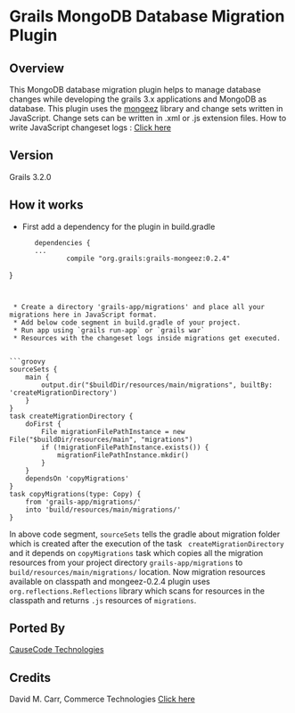 # Grails MongoDB Database Migration Plugin

## Overview 

This MongoDB database migration plugin helps to manage database changes while developing the grails 3.x applications and MongoDB as database. This plugin uses the [mongeez](https://github.com/mongeez/mongeez) library and change sets written in JavaScript. Change sets can be written in .xml or .js
extension files.
How to write JavaScript changeset logs : [Click here ](https://github.com/mongeez/mongeez/wiki/JavaScript-Change-Log-Format)

## Version
 Grails 3.2.0

## How it works
 * First add a dependency for the plugin in build.gradle
   ```
      dependencies {
      ...
              compile "org.grails:grails-mongeez:0.2.4"
}
```
   
   
 * Create a directory 'grails-app/migrations' and place all your migrations here in JavaScript format.
 * Add below code segment in build.gradle of your project.
 * Run app using `grails run-app` or `grails war` 
 * Resources with the changeset logs inside migrations get executed.


```groovy
sourceSets {
    main {
        output.dir("$buildDir/resources/main/migrations", builtBy: 'createMigrationDirectory')
    }
}
task createMigrationDirectory {
    doFirst {
        File migrationFilePathInstance = new File("$buildDir/resources/main", "migrations")
        if (!migrationFilePathInstance.exists()) {
            migrationFilePathInstance.mkdir()
        }
    }
    dependsOn 'copyMigrations'
}
task copyMigrations(type: Copy) {
    from 'grails-app/migrations/'
    into 'build/resources/main/migrations/'
}
```
In above code segment, `sourceSets` tells the gradle about migration folder which is created after the execution of the task ` createMigrationDirectory` and it depends on `copyMigrations` task which copies all the migration resources from your project directory `grails-app/migrations` to `build/resources/main/migrations/` location. Now migration resources available on classpath and mongeez-0.2.4 plugin uses `org.reflections.Reflections` library which scans for resources in the classpath and returns `.js` resources of `migrations`.

## Ported By

[CauseCode Technologies](https://causecode.com/)

## Credits

David M. Carr, Commerce Technologies  [Click here](https://grails.org/plugin/mongeez)
